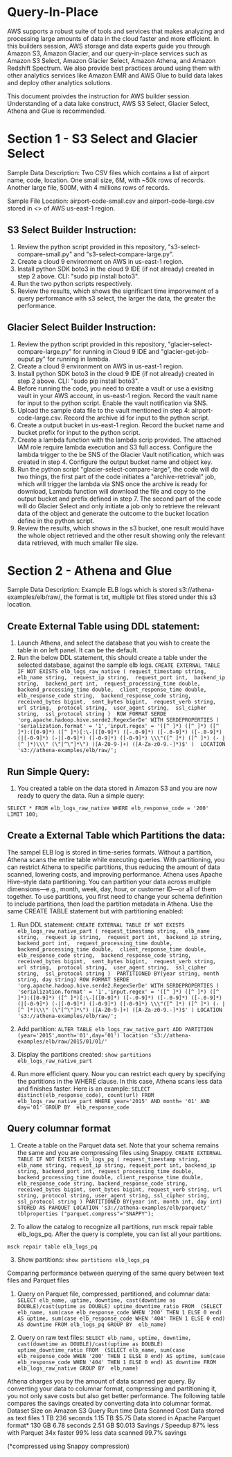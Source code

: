 # Query-In-Place
AWS supports a robust suite of tools and services that makes analyzing and processing large amounts of data in the cloud faster and more efficient. In this builders session, AWS storage and data experts guide you through Amazon S3, Amazon Glacier, and our query-in-place services such as Amazon S3 Select, Amazon Glacier Select, Amazon Athena, and Amazon Redshift Spectrum. We also provide best practices around using them with other analytics services like Amazon EMR and AWS Glue to build data lakes and deploy other analytics solutions. 

This document proivdes the instruction for AWS builder session.
Understanding of a data lake construct, AWS S3 Select, Glacier Select, Athena and Glue is recommended. 

# Section 1 - S3 Select and Glacier Select

Sample Data Description: Two CSV files which contains a list of airport name, code, location. One small size, 6M, with ~50k rows of records. Another large file, 500M, with 4 millions rows of records. 

Sample File Location: airport-code-small.csv and airport-code-large.csv stored in <<Bucket Name>> of AWS us-east-1 region. 

## S3 Select Builder Instruction:
1. Review the python script provided in this repository, "s3-select-compare-small.py" and "s3-select-compare-large.py". 
2. Create a cloud 9 environment on AWS in us-east-1 region. 
3. Install python SDK boto3 in the cloud 9 IDE (if not already) created in step 2 above. CLI: "sudo pip install boto3". 
4. Run the two python scripts respectively. 
5. Review the results, which shows the significant time imporvement of a query performance with s3 select, the larger the data, the greater the performance. 

## Glacier Select Builder Instruction:
1. Review the python script provided in this repository, "glacier-select-compare-large.py" for running in Cloud 9 IDE and "glacier-get-job-ouput.py" for running in lambda. 
2. Create a cloud 9 environment on AWS in us-east-1 region. 
3. Install python SDK boto3 in the cloud 9 IDE (if not already) created in step 2 above. CLI: "sudo pip install boto3". 
4. Before running the code, you need to create a vault or use a exisitng vault in your AWS account, in us-east-1 region. Record the vault name for input to the python script. Enable the vault notification via SNS. 
5. Upload the sample data file to the vault mentioned in step 4: airport-code-large.csv. Record the archive id for input to the python script. 
6. Create a output bucket in us-east-1 region. Record the bucket name and bucket prefix for input to the python script. 
7. Create a lambda function with the lambda scrip provided. The attached IAM role require lambda execution and S3 full access. Configure the lambda trigger to the be SNS of the Glacier Vault notification, which was created in step 4. Configure the output bucket name and object key. 
8. Run the python script "glacier-select-compare-large", the code will do two things, the first part of the code initiates a "archive-retrieval" job, which will trigger the lambda via SNS once the archive is ready for download, Lambda function will download the file and copy to the output bucket and prefix defined in step 7. The second part of the code will do Glacier Select and only initiate a job only to retrieve the relevant data of the object and generate the outcome to the bucket location define in the python script. 
9. Review the results, which shows in the s3 bucket, one result would have the whole object retrieved and the other result showing only the relevant data retrieved, with much smaller file size. 

# Section 2 - Athena and Glue

Sample Data Description: Example ELB logs which is stored s3://athena-examples/elb/raw/, the format is txt, multiple txt files stored under this s3 location. 

## Create External Table using DDL statement:
1. Launch Athena, and select the database that you wish to create the table in on left panel. It can be the default. 
2. Run the below DDL statement, this should create a table under the selected database, against the sample elb logs. 
`CREATE EXTERNAL TABLE IF NOT EXISTS elb_logs_raw_native (
  request_timestamp string, 
  elb_name string, 
  request_ip string, 
  request_port int, 
  backend_ip string, 
  backend_port int, 
  request_processing_time double, 
  backend_processing_time double, 
  client_response_time double, 
  elb_response_code string, 
  backend_response_code string, 
  received_bytes bigint, 
  sent_bytes bigint, 
  request_verb string, 
  url string, 
  protocol string, 
  user_agent string, 
  ssl_cipher string, 
  ssl_protocol string ) 
ROW FORMAT SERDE 'org.apache.hadoop.hive.serde2.RegexSerDe'
WITH SERDEPROPERTIES (
         'serialization.format' = '1','input.regex' = '([^ ]*) ([^ ]*) ([^ ]*):([0-9]*) ([^ ]*)[:\-]([0-9]*) ([-.0-9]*) ([-.0-9]*) ([-.0-9]*) (|[-0-9]*) (-|[-0-9]*) ([-0-9]*) ([-0-9]*) \\\"([^ ]*) ([^ ]*) (- |[^ ]*)\\\" (\"[^\"]*\") ([A-Z0-9-]+) ([A-Za-z0-9.-]*)$' ) 
LOCATION 's3://athena-examples/elb/raw/';`

## Run Simple Query:
1. You created a table on the data stored in Amazon S3 and you are now ready to query the data. Run a simple query:

`SELECT * FROM elb_logs_raw_native WHERE elb_response_code = '200' LIMIT 100;`

## Create a External Table which Partitions the data:
The sampel ELB log is stored in time-series formats. Without a partition, Athena scans the entire table while executing queries. With partitioning, you can restrict Athena to specific partitions, thus reducing the amount of data scanned, lowering costs, and improving performance.
Athena uses Apache Hive–style data partitioning.  You can partition your data across multiple dimensions―e.g., month, week, day, hour, or customer ID―or all of them together.
To use partitions, you first need to change your schema definition to include partitions, then load the partition metadata in Athena. Use the same CREATE TABLE statement but with partitioning enabled:

1. Run DDL statement:
`CREATE EXTERNAL TABLE IF NOT EXISTS elb_logs_raw_native_part (
  request_timestamp string, 
  elb_name string, 
  request_ip string, 
  request_port int, 
  backend_ip string, 
  backend_port int, 
  request_processing_time double, 
  backend_processing_time double, 
  client_response_time double, 
  elb_response_code string, 
  backend_response_code string, 
  received_bytes bigint, 
  sent_bytes bigint, 
  request_verb string, 
  url string, 
  protocol string, 
  user_agent string, 
  ssl_cipher string, 
  ssl_protocol string ) 
PARTITIONED BY(year string, month string, day string)
ROW FORMAT SERDE 'org.apache.hadoop.hive.serde2.RegexSerDe'
WITH SERDEPROPERTIES (
         'serialization.format' = '1','input.regex' = '([^ ]*) ([^ ]*) ([^ ]*):([0-9]*) ([^ ]*)[:\-]([0-9]*) ([-.0-9]*) ([-.0-9]*) ([-.0-9]*) (|[-0-9]*) (-|[-0-9]*) ([-0-9]*) ([-0-9]*) \\\"([^ ]*) ([^ ]*) (- |[^ ]*)\\\" (\"[^\"]*\") ([A-Z0-9-]+) ([A-Za-z0-9.-]*)$' )
LOCATION 's3://athena-examples/elb/raw/';`

2. Add partition:
`ALTER TABLE elb_logs_raw_native_part ADD PARTITION (year='2015',month='01',day='01') location 's3://athena-examples/elb/raw/2015/01/01/'`

3. Display the partitions created:
`show partitions elb_logs_raw_native_part`

4. Run more efficient query. Now you can restrict each query by specifying the partitions in the WHERE clause. In this case, Athena scans less data and finishes faster. Here is an example:
`SELECT distinct(elb_response_code),
         count(url)
FROM elb_logs_raw_native_part
WHERE year='2015'
        AND month= '01'
        AND day='01'
GROUP BY  elb_response_code`

## Query columnar format
1. Create a table on the Parquet data set. Note that your schema remains the same and you are compressing files using Snappy.
`CREATE EXTERNAL TABLE IF NOT EXISTS elb_logs_pq (
  request_timestamp string,
  elb_name string,
  request_ip string,
  request_port int,
  backend_ip string,
  backend_port int,
  request_processing_time double,
  backend_processing_time double,
  client_response_time double,
  elb_response_code string,
  backend_response_code string,
  received_bytes bigint,
  sent_bytes bigint,
  request_verb string,
  url string,
  protocol string,
  user_agent string,
  ssl_cipher string,
  ssl_protocol string )
PARTITIONED BY(year int, month int, day int) 
STORED AS PARQUET
LOCATION 's3://athena-examples/elb/parquet/'
tblproperties ("parquet.compress"="SNAPPY");`

2. To allow the catalog to recognize all partitions, run msck repair table elb_logs_pq. After the query is complete, you can list all your partitions.

`msck repair table elb_logs_pq`

3. Show partitions:
`show partitions elb_logs_pq`

Comparing performance between querying of the same query between text files and Parquet files
1. Query on Parquet file, compressed, partitioned, and columnar data:
`SELECT elb_name,
       uptime,
       downtime,
       cast(downtime as DOUBLE)/cast(uptime as DOUBLE) uptime_downtime_ratio
FROM 
    (SELECT elb_name,
        sum(case elb_response_code
        WHEN '200' THEN
        1
        ELSE 0 end) AS uptime, sum(case elb_response_code
        WHEN '404' THEN
        1
        ELSE 0 end) AS downtime
    FROM elb_logs_pq
    GROUP BY  elb_name)`
    
2. Query on raw text files:
`SELECT elb_name,
       uptime,
       downtime,
       cast(downtime as DOUBLE)/cast(uptime as DOUBLE) uptime_downtime_ratio
FROM 
    (SELECT elb_name,
        sum(case elb_response_code
        WHEN '200' THEN
        1
        ELSE 0 end) AS uptime, sum(case elb_response_code
        WHEN '404' THEN
        1
        ELSE 0 end) AS downtime
    FROM elb_logs_raw_native
    GROUP BY  elb_name)`



Athena charges you by the amount of data scanned per query. By converting your data to columnar format, compressing and partitioning it, you not only save costs but also get better performance. The following table compares the savings created by converting data into columnar format.
Dataset 	Size on Amazon S3 	Query Run time 	Data Scanned 	Cost
Data stored as text files 	1 TB 	236 seconds 	1.15 TB 	$5.75
Data stored in Apache Parquet format* 	130 GB 	6.78 seconds 	2.51 GB 	$0.013
Savings / Speedup 	87% less with Parquet 	34x faster 	99% less data scanned 	99.7% savings

(*compressed using Snappy compression)
